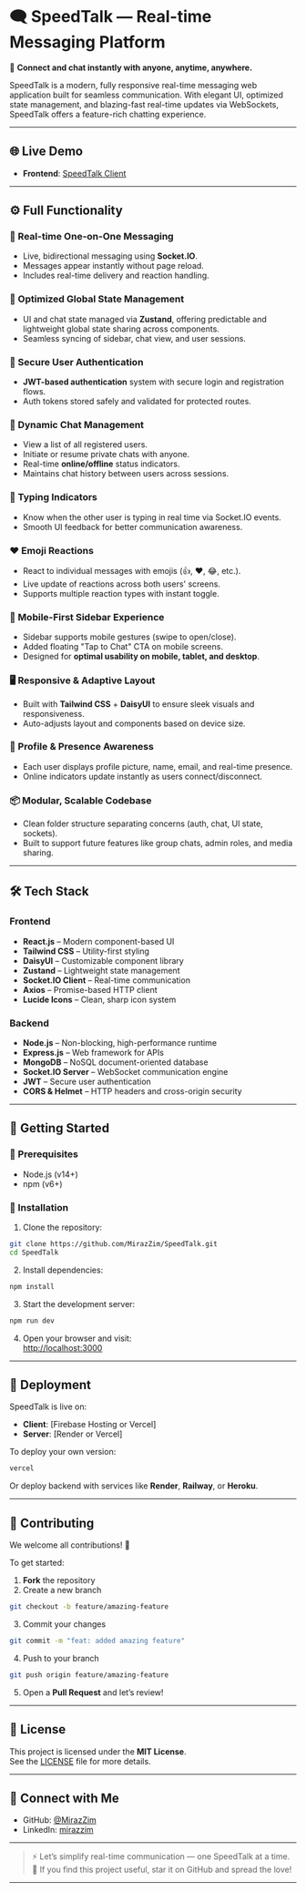 # 🗨️ SpeedTalk — Real-time Messaging Platform  
🚀 **Connect and chat instantly with anyone, anytime, anywhere.**

SpeedTalk is a modern, fully responsive real-time messaging web application built for seamless communication. With elegant UI, optimized state management, and blazing-fast real-time updates via WebSockets, SpeedTalk offers a feature-rich chatting experience.

---

## 🌐 Live Demo  
- **Frontend**: [SpeedTalk Client](https://speedtalk.onrender.com)

---

## ⚙️ Full Functionality

### 💬 Real-time One-on-One Messaging
- Live, bidirectional messaging using **Socket.IO**.
- Messages appear instantly without page reload.
- Includes real-time delivery and reaction handling.

### 🧠 Optimized Global State Management
- UI and chat state managed via **Zustand**, offering predictable and lightweight global state sharing across components.
- Seamless syncing of sidebar, chat view, and user sessions.

### 👤 Secure User Authentication
- **JWT-based authentication** system with secure login and registration flows.
- Auth tokens stored safely and validated for protected routes.

### 📒 Dynamic Chat Management
- View a list of all registered users.
- Initiate or resume private chats with anyone.
- Real-time **online/offline** status indicators.
- Maintains chat history between users across sessions.

### 🧠 Typing Indicators
- Know when the other user is typing in real time via Socket.IO events.
- Smooth UI feedback for better communication awareness.

### ❤️ Emoji Reactions
- React to individual messages with emojis (👍, ❤️, 😂, etc.).
- Live update of reactions across both users' screens.
- Supports multiple reaction types with instant toggle.

### 📲 Mobile-First Sidebar Experience
- Sidebar supports mobile gestures (swipe to open/close).
- Added floating "Tap to Chat" CTA on mobile screens.
- Designed for **optimal usability on mobile, tablet, and desktop**.

### 🖥️ Responsive & Adaptive Layout
- Built with **Tailwind CSS** + **DaisyUI** to ensure sleek visuals and responsiveness.
- Auto-adjusts layout and components based on device size.

### 🧾 Profile & Presence Awareness
- Each user displays profile picture, name, email, and real-time presence.
- Online indicators update instantly as users connect/disconnect.

### 📦 Modular, Scalable Codebase
- Clean folder structure separating concerns (auth, chat, UI state, sockets).
- Built to support future features like group chats, admin roles, and media sharing.

---

## 🛠️ Tech Stack

### **Frontend**
- **React.js** – Modern component-based UI
- **Tailwind CSS** – Utility-first styling
- **DaisyUI** – Customizable component library
- **Zustand** – Lightweight state management
- **Socket.IO Client** – Real-time communication
- **Axios** – Promise-based HTTP client
- **Lucide Icons** – Clean, sharp icon system

### **Backend**
- **Node.js** – Non-blocking, high-performance runtime
- **Express.js** – Web framework for APIs
- **MongoDB** – NoSQL document-oriented database
- **Socket.IO Server** – WebSocket communication engine
- **JWT** – Secure user authentication
- **CORS & Helmet** – HTTP headers and cross-origin security

---

## 🚀 Getting Started

### 🔹 Prerequisites
- Node.js (v14+)
- npm (v6+)

### 🔹 Installation

1. Clone the repository:

```bash
git clone https://github.com/MirazZim/SpeedTalk.git
cd SpeedTalk
```

2. Install dependencies:

```bash
npm install
```

3. Start the development server:

```bash
npm run dev
```

4. Open your browser and visit:  
[http://localhost:3000](http://localhost:3000)

---

## 🚀 Deployment

SpeedTalk is live on:

- **Client**: [Firebase Hosting or Vercel]
- **Server**: [Render or Vercel]

To deploy your own version:

```bash
vercel
```

Or deploy backend with services like **Render**, **Railway**, or **Heroku**.

---

## 🤝 Contributing

We welcome all contributions! 🚀

To get started:

1. **Fork** the repository  
2. Create a new branch  
```bash
git checkout -b feature/amazing-feature
```
3. Commit your changes  
```bash
git commit -m "feat: added amazing feature"
```
4. Push to your branch  
```bash
git push origin feature/amazing-feature
```
5. Open a **Pull Request** and let’s review!

---

## 📝 License

This project is licensed under the **MIT License**.  
See the [LICENSE](./LICENSE) file for more details.

---

## 📩 Connect with Me

- GitHub: [@MirazZim](https://github.com/MirazZim)
- LinkedIn: [mirazzim](https://linkedin.com/in/mirazzim)

---

> ⚡️ Let’s simplify real-time communication — one SpeedTalk at a time.  
> 💙 If you find this project useful, star it on GitHub and spread the love!

---

```
